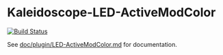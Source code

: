 # Kaleidoscope-LED-ActiveModColor

[![Build Status][travis:image]][travis:status]

 [travis:image]: https://travis-ci.org/keyboardio/Kaleidoscope-LED-ActiveModColor.svg?branch=master
 [travis:status]: https://travis-ci.org/keyboardio/Kaleidoscope-LED-ActiveModColor

See [doc/plugin/LED-ActiveModColor.md](doc/plugin/LED-ActiveModColor.md) for documentation.
